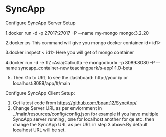# SyncApp

Configure SyncApp Server Setup

1.docker run -d -p 27017:27017 -P --name my-mongo mongo:3.2.20

2.docker ps
          This command will give you mongo docker container id< id1>

3.docker inspect  < id1>
    Here you will get <IPAddress> of mongo container

4.docker run -d -e TZ=Asia/Calcutta -e mongodburl= <IPAddress> -p 8089:8080 -P --name syncapp_container-new  teachingpark/s-app1:1.0-beta


5. Then Go to URL to see the dashboard:
http://your ip or localhost:8089/app/#/main


Configure SyncApp Client Setup:

1. Get latest code from https://github.com/bpant12/SyncApp/
2. Change Server URL as per enviornment in ../main/resources/config/config.json
   for example if you have multiple SyncApp server running , one for localhost another for qe etc. then change the SyncApp URL as per URL in step 3 above.By default localhost URL will be set.

   

